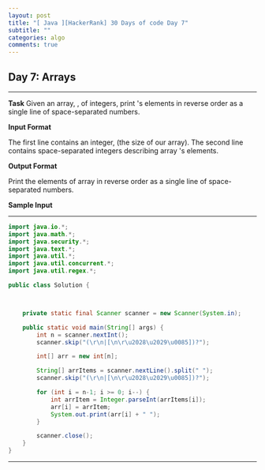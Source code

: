 ```yaml
---
layout: post
title: "[ Java ][HackerRank] 30 Days of code Day 7"
subtitle: ""
categories: algo
comments: true
---
```


## Day 7: Arrays

---

**Task**
Given an array, , of integers, print 's elements in reverse order as a single line of space-separated numbers.

**Input Format**

The first line contains an integer, (the size of our array).
The second line contains space-separated integers describing array 's elements.

**Output Format**

Print the elements of array in reverse order as a single line of space-separated numbers.

**Sample Input**

---

```java
import java.io.*;
import java.math.*;
import java.security.*;
import java.text.*;
import java.util.*;
import java.util.concurrent.*;
import java.util.regex.*;

public class Solution {



    private static final Scanner scanner = new Scanner(System.in);

    public static void main(String[] args) {
        int n = scanner.nextInt();
        scanner.skip("(\r\n|[\n\r\u2028\u2029\u0085])?");

        int[] arr = new int[n];

        String[] arrItems = scanner.nextLine().split(" ");
        scanner.skip("(\r\n|[\n\r\u2028\u2029\u0085])?");

        for (int i = n-1; i >= 0; i--) {
            int arrItem = Integer.parseInt(arrItems[i]);
            arr[i] = arrItem;
            System.out.print(arr[i] + " ");
        }

        scanner.close();
    }
}


```

---

